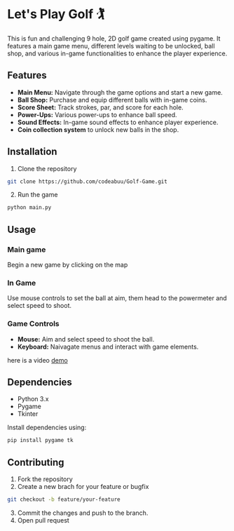 # Let's Play Golf 🏌️

This is fun and challenging 9 hole, 2D golf game created using pygame. It features a main game menu, different levels waiting to be unlocked, ball shop, and various in-game functionalities to enhance the player experience.

## Features

* **Main Menu:** Navigate through the game options and start a new game.
* **Ball Shop:** Purchase and equip different balls with in-game coins. 
* **Score Sheet:** Track strokes, par, and score for each hole.
* **Power-Ups:** Various power-ups to enhance ball speed.
* **Sound Effects:** In-game sound effects to enhance player experience.
* **Coin collection system** to unlock new balls in the shop.

## Installation

1. Clone the repository
```bash
git clone https://github.com/codeabuu/Golf-Game.git
```
2. Run the game
```bash
python main.py
```

## Usage
### Main game

Begin a new game by clicking on the map

### In Game

Use mouse controls to set the ball at aim, them head to the powermeter and select speed to shoot.

### Game Controls

* **Mouse:** Aim and select speed to shoot the ball.
* **Keyboard:** Naivagate menus and interact with game elements.

here is a video [demo](https://www.kapwing.com/w/pwhOeY_wet)

## Dependencies

* Python 3.x
* Pygame
* Tkinter

Install dependencies using:
```bash
pip install pygame tk
```

## Contributing

1. Fork the repository
2. Create a new brach for your feature or bugfix
```bash
git checkout -b feature/your-feature
```
3. Commit the changes and push to the branch.
4. Open pull request


